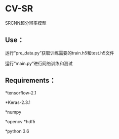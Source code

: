 # CV-SR
SRCNN超分辨率模型
## Use：
运行“pre_data.py”获取训练需要的train.h5和test.h5文件

运行“main.py”进行网络训练和测试

## Requirements：
*tensorflow-2.1

*Keras-2.3.1

*numpy

*opencv 
*hdf5 

*python 3.6
